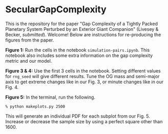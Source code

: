 # SecularGapComplexity

This is the repository for the paper "Gap Complexity of a Tightly Packed Planetary System Perturbed by an Exterior Giant Companion" (Livesey & Becker, *submitted*). Welcome! Below are instructions for re-producing the figures from the paper.

**Figure 1:** Run the cells in the notebook `simulation-pairs.ipynb`. This notebook also includes some extra information on the gap complexity metric and our model.

**Figure 3 & 4:** Use the first 3 cells in the notebook. Setting different values for `rng_seed` will give different results. Tune the OG mass and semi-major axis to get extreme changes like in our Fig. 3, or minute changes like in our Fig. 4.

**Figure 5:** In the terminal, run the following.
```
% python makeplots.py 2500
```
This will generate an individual PDF for each subplot from our Fig. 5. Increase or decrease the sample size by using a perfect square other than 1600.

